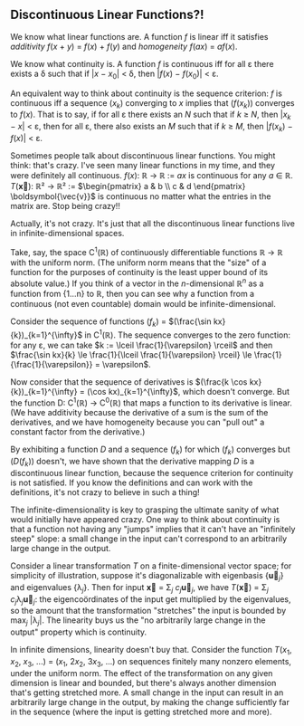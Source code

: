 ## Discontinuous Linear Functions?!

We know what linear functions are. A function _f_ is linear iff it satisfies _additivity_ _f_(_x_ + _y_) = _f_(_x_) + _f_(_y_) and _homogeneity_ _f_(_ax_) = _af_(_x_).

We know what continuity is. A function _f_ is continuous iff for all ε there exists a δ such that if |_x_ − _x_<sub>0</sub>| < δ, then |_f_(_x_) − _f_(_x_<sub>0</sub>)| < ε.

An equivalent way to think about continuity is the sequence criterion: _f_ is continuous iff a sequence (_x_<sub>_k_</sub>) converging to _x_ implies that (_f_(_x_<sub>_k_</sub>)) converges to _f_(_x_). That is to say, if for all ε there exists an _N_ such that if _k_ ≥ _N_, then |_x_<sub>_k_</sub> − _x_| < ε, then for all ε, there also exists an _M_ such that if _k_ ≥ _M_, then |_f_(_x_<sub>_k_</sub>) − _f_(_x_)| < ε.

Sometimes people talk about discontinuous linear functions. You might think: that's crazy. I've seen many linear functions in my time, and they were definitely all continuous. _f_(_x_): ℝ → ℝ := _ax_ is continuous for any _a_ ∈ ℝ. _T_(**x⃗**): ℝ² → ℝ² := $\begin{pmatrix} a & b \\ c & d \end{pmatrix} \boldsymbol{\vec{v}}$ is continuous no matter what the entries in the matrix are. Stop being crazy!!

Actually, it's not crazy. It's just that all the discontinuous linear functions live in infinite-dimensional spaces.

Take, say, the space C<sup>1</sup>(ℝ) of continuously differentiable functions ℝ → ℝ with the uniform norm. (The uniform norm means that the "size" of a function for the purposes of continuity is the least upper bound of its absolute value.) If you think of a vector in the _n_-dimensional ℝ<sup>_n_</sup> as a function from {1...n} to ℝ, then you can see why a function from a continuous (not even countable) domain would be infinite-dimensional.

Consider the sequence of functions (_f_<sub>_k_</sub>) = $(\frac{\sin kx}{k})_{k=1}^{\infty}$ in C<sup>1</sup>(ℝ). The sequence converges to the zero function: for any ε, we can take $k := \lceil \frac{1}{\varepsilon} \rceil$ and then $\frac{\sin kx}{k} \le \frac{1}{\lceil \frac{1}{\varepsilon} \rceil} \le \frac{1}{\frac{1}{\varepsilon}} = \varepsilon$.

Now consider that the sequence of derivatives is $(\frac{k \cos kx}{k})_{k=1}^{\infty} = (\cos kx)_{k=1}^{\infty}$, which doesn't converge. But the function D: C<sup>1</sup>(ℝ) → C<sup>0</sup>(ℝ) that maps a function to its derivative is linear. (We have additivity because the derivative of a sum is the sum of the derivatives, and we have homogeneity because you can "pull out" a constant factor from the derivative.)

By exhibiting a function _D_ and a sequence (_f_<sub>_k_</sub>) for which (_f_<sub>_k_</sub>) converges but (_D_(_f_<sub>_k_</sub>)) doesn't, we have shown that the derivative mapping _D_ is a discontinuous linear function, because the sequence criterion for continuity is not satisfied. If you know the definitions and can work with the definitions, it's not crazy to believe in such a thing!

The infinite-dimensionality is key to grasping the ultimate sanity of what would initially have appeared crazy. One way to think about continuity is that a function not having any "jumps" implies that it can't have an "infinitely steep" slope: a small change in the input can't correspond to an arbitrarily large change in the output.

Consider a linear transformation _T_ on a finite-dimensional vector space; for simplicity of illustration, suppose it's diagonalizable with eigenbasis {**u⃗**<sub>_j_</sub>} and eigenvalues {λ<sub>_j_</sub>}. Then for input **x⃗** = Σ<sub>_j_</sub> _c_<sub>_j_</sub>**u⃗**<sub>_j_</sub>, we have _T_(**x⃗**) = Σ<sub>_j_</sub> _c_<sub>_j_</sub>λ<sub>_j_</sub>**u⃗**<sub>_j_</sub>: the eigencoördinates of the input get multiplied by the eigenvalues, so the amount that the transformation "stretches" the input is bounded by max<sub>_j_</sub> |λ<sub>_j_</sub>|. The linearity buys us the "no arbitrarily large change in the output" property which is continuity.

In infinite dimensions, linearity doesn't buy that. Consider the function _T_(_x_<sub>1</sub>, _x_<sub>2</sub>, _x_<sub>3</sub>, ...) = (_x_<sub>1</sub>, 2<em>x</em><sub>2</sub>, 3<em>x</em><sub>3</sub>, ...) on sequences finitely many nonzero elements, under the uniform norm. The effect of the transformation on any given dimension is linear and bounded, but there's always another dimension that's getting stretched more. A small change in the input can result in an arbitrarily large change in the output, by making the change sufficiently far in the sequence (where the input is getting stretched more and more).
